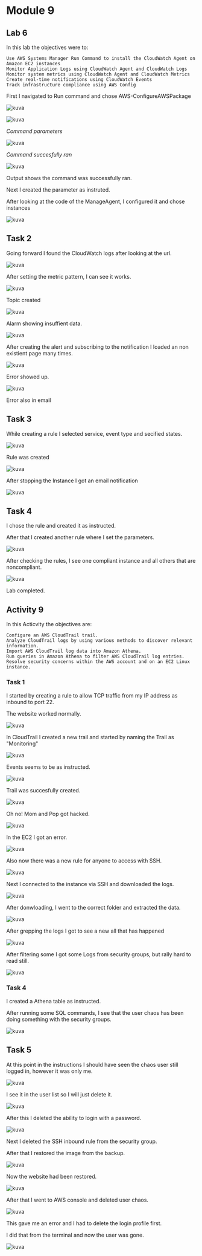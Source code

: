 # Module 9

## Lab 6

In this lab the objectives were to:

    Use AWS Systems Manager Run Command to install the CloudWatch Agent on Amazon EC2 instances
    Monitor Application Logs using CloudWatch Agent and CloudWatch Logs
    Monitor system metrics using CloudWatch Agent and CloudWatch Metrics
    Create real-time notifications using CloudWatch Events
    Track infrastructure compliance using AWS Config


First I navigated to Run command and chose AWS-ConfigureAWSPackage

![kuva](https://github.com/user-attachments/assets/603874a5-d2ef-4914-a0d7-d0d542e0bc37)

![kuva](https://github.com/user-attachments/assets/630ee6d9-9cbe-44b8-87cb-e2c059195bc2)

*Command parameters*

![kuva](https://github.com/user-attachments/assets/8bafb20f-80f0-4877-8e97-c93550a27106)

*Command succesfully ran*

![kuva](https://github.com/user-attachments/assets/7e270d4b-105f-4615-bd97-7c388c147523)

Output shows the command was successfully ran.


Next I created the parameter as instruted.

After looking at the code of the ManageAgent, I configured it and chose instances

![kuva](https://github.com/user-attachments/assets/b7f99548-c3ca-4f7a-b0d1-d8e916ff6e94)

## Task 2

Going forward I found the CloudWatch logs after looking at the url.

![kuva](https://github.com/user-attachments/assets/31ca002c-e18a-4eea-9c9e-17d518c4687d)

After setting the metric pattern, I can see it works.

![kuva](https://github.com/user-attachments/assets/ea96da0d-9d31-4138-abac-ec24dfde4818)

Topic created

![kuva](https://github.com/user-attachments/assets/38eb0dc7-4ca8-4277-b284-638619a6133b)

Alarm showing insuffient data.

![kuva](https://github.com/user-attachments/assets/ad19bdd1-aaeb-4c87-b962-57b518bb30dc)

After creating the alert and subscribing to the notification I loaded an non existient page many times.

![kuva](https://github.com/user-attachments/assets/c6091421-c5bb-43a4-b6be-003a08060f5a)

Error showed up.

![kuva](https://github.com/user-attachments/assets/d5e182b0-e8a9-48e3-b236-ea0bed564816)

Error also in email

## Task 3

While creating a rule I selected service, event type and secified states.

![kuva](https://github.com/user-attachments/assets/1fa3adbb-e1a4-40be-bca4-8deed049a57e)

Rule was created

![kuva](https://github.com/user-attachments/assets/81b67d64-4f51-4f45-9334-d75134cd0ec9)


After stopping the Instance I got an email notification

![kuva](https://github.com/user-attachments/assets/2e0098e9-2c00-4615-a0ec-836c09e95683)


## Task 4

I chose the rule and created it as instructed.

After that I created another rule where I set the parameters.

![kuva](https://github.com/user-attachments/assets/5032f53b-0748-41c5-af1a-f4103c44925a)

After checking the rules, I see one compliant instance and all others that are noncompliant.

![kuva](https://github.com/user-attachments/assets/8e35a86b-2a71-46d9-ae4e-2314d962f28c)

Lab completed.


## Activity 9

In this Acticvity the objectives are:

    Configure an AWS CloudTrail trail.
    Analyze CloudTrail logs by using various methods to discover relevant information.
    Import AWS CloudTrail log data into Amazon Athena.
    Run queries in Amazon Athena to filter AWS CloudTrail log entries.
    Resolve security concerns within the AWS account and on an EC2 Linux instance.


### Task 1

I started by creating a rule to allow TCP traffic from my IP address as inbound to port 22.

The website worked normally.

![kuva](https://github.com/user-attachments/assets/34c74eeb-1bab-435a-ad41-ddf7b7f064dd)

In CloudTrail I created a new trail and started by naming the Trail as "Monitoring"

![kuva](https://github.com/user-attachments/assets/52a34740-4c6c-4f44-a4e2-cb0324d6e4b7)

Events seems to be as instructed.

![kuva](https://github.com/user-attachments/assets/1128d6c2-5b92-4cce-a9a4-74ac1b5e4534)

Trail was succesfully created.

![kuva](https://github.com/user-attachments/assets/31f0f5b5-1a9e-49c4-8def-2f085e46b238)


Oh no! Mom and Pop got hacked.

![kuva](https://github.com/user-attachments/assets/00ad83d5-615a-4996-8661-638c38cb2beb)

In the EC2 I got an error.

![kuva](https://github.com/user-attachments/assets/8b7941b8-88fc-4908-93ef-4389abda2395)

Also now there was a new rule for anyone to access with SSH.

![kuva](https://github.com/user-attachments/assets/2d29c20b-ba3b-47dc-8862-e2ddceb4ce27)

Next I connected to the instance via SSH and downloaded the logs.

![kuva](https://github.com/user-attachments/assets/f9cff617-f9b4-42a7-8353-c1d52c30c029)

After donwloading, I went to the correct folder and extracted the data.

![kuva](https://github.com/user-attachments/assets/d8845feb-94ee-47d7-a89a-8ef3e8e730b2)

After grepping the logs I got to see a new all that has happened

![kuva](https://github.com/user-attachments/assets/4abef128-4e2f-46cb-9d86-ec7d15cd6e3a)

After filtering some I got some Logs from security groups, but rally hard to read still.

![kuva](https://github.com/user-attachments/assets/6442212c-a574-42d7-bfab-18eddcd8616e)

### Task 4

I created a Athena table as instructed.

After running some SQL commands, I see that the user chaos has been doing something with the security groups.

![kuva](https://github.com/user-attachments/assets/f3a45c9c-a6fd-43d6-8931-54369835ab7f)


## Task 5

At this point in the instructions I should have seen the chaos user still logged in, however it was only me. 

![kuva](https://github.com/user-attachments/assets/e8cbe45d-bc65-49c9-a158-102d45700cc9)

I see it in the user list so I will just delete it.

![kuva](https://github.com/user-attachments/assets/780d8571-3d52-4ea9-908f-6ac5737f54e6)

After this I deleted the ability to login with a password.

![kuva](https://github.com/user-attachments/assets/75a0dd43-a442-49d9-9c53-91022241bcd8)

Next I deleted the SSH inbound rule from the security group.

After that I restored the image from the backup.

![kuva](https://github.com/user-attachments/assets/f65708b8-1f38-47b4-9e9e-030280d28440)

Now the website had been restored.

![kuva](https://github.com/user-attachments/assets/50045dd6-484f-435d-8371-3c7f199a4ea5)


After that I went to AWS console and deleted user chaos.

![kuva](https://github.com/user-attachments/assets/ebd23c4e-d382-48b0-9558-c15cd15fdb6a)

This gave me an error and I had to delete the login profile first.

I did that from the terminal and now the user was gone.

![kuva](https://github.com/user-attachments/assets/1d338e85-9b3d-45b4-a769-af602db9cf82)

























